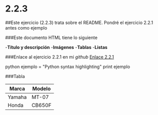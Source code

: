 # 2.2.3

##Este ejercicio (2.2.3) trata sobre el README. Pondré el ejercicio 2.2.1 antes como ejemplo

###Este documento HTML tiene lo siguiente

-**Título y descripción**
-**Imágenes**
-**Tablas**
-**Listas**

###Enlace al ejercicio 2.2.1 en mi *github* [Enlace 2.2.1](https://github.com/Ivanrmn/2.2.3)

python
ejemplo = "Python syntax highlighting"
print ejemplo

###Tabla

|Marca | Modelo|
|------|-------|
|Yamaha | MT-07|
|Honda | CB650F|
